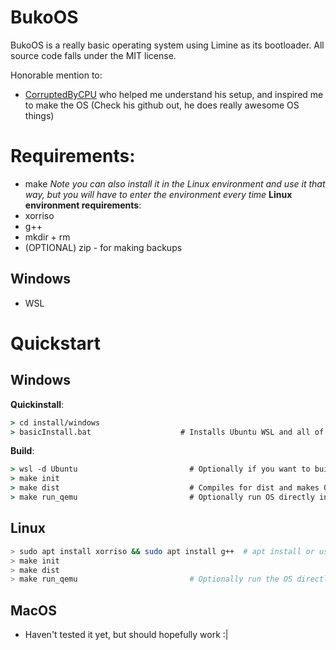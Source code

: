 # BukoOS
BukoOS is a really basic operating system using Limine as its bootloader. 
All source code falls under the MIT license. 

Honorable mention to:
- [CorruptedByCPU](https://github.com/CorruptedByCPU) who helped me understand his setup, and inspired me to make the OS (Check his github out, he does really awesome OS things)
# Requirements:
- make                               *Note you can also install it in the Linux environment and use it that way, but you will have to enter the environment every time*
**Linux environment requirements**:
- xorriso
- g++
- mkdir + rm
- (OPTIONAL) zip - for making backups
## Windows
- WSL

# Quickstart
## Windows
**Quickinstall**:
```cmd
> cd install/windows
> basicInstall.bat                    # Installs Ubuntu WSL and all of the things we need
```
**Build**:
```cmd
> wsl -d Ubuntu                         # Optionally if you want to build faster
> make init
> make dist                             # Compiles for dist and makes OS.iso, You could also compile for release and debug - debug with no optimisation and debug symbols, release with some optimisation and debug symbols
> make run_qemu                         # Optionally run OS directly in qemu
```
## Linux
```sh
> sudo apt install xorriso && sudo apt install g++  # apt install or use your local package manager if you're not on Ubuntu
> make init
> make dist
> make run_qemu                         # Optionally run the OS directly in qemu
```
## MacOS
- Haven't tested it yet, but should hopefully work :|

